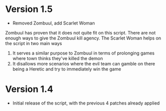 # Version 1.5

- Removed Zombuul, add Scarlet Woman

Zombuul has proven that it does not quite fit on this script. There are not enough ways to give the Zombuul kill agency. The Scarlet Woman helps on the script in two main ways

1. It serves a similar purpose to Zombuul in terms of prolonging games where town thinks they've killed the demon
2. It disallows more scenarios where the evil team can gamble on there being a Heretic and try to immediately win the game

# Version 1.4

- Initial release of the script, with the previous 4 patches already applied
